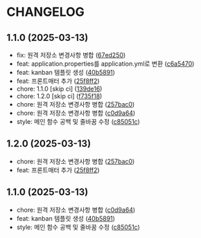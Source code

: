 # CHANGELOG

## 1.1.0 (2025-03-13)

* fix: 원격 저장소 변경사항 병합 ([67ed250](https://github.com/100-hours-a-week/4-team-4dollar-matajo-be/commit/67ed250))
* feat: application.properties를 application.yml로 변환 ([c6a5470](https://github.com/100-hours-a-week/4-team-4dollar-matajo-be/commit/c6a5470))
* feat: kanban 템플릿 생성 ([40b5891](https://github.com/100-hours-a-week/4-team-4dollar-matajo-be/commit/40b5891))
* feat: 프론트매터 추가 ([25f8ff2](https://github.com/100-hours-a-week/4-team-4dollar-matajo-be/commit/25f8ff2))
* chore: 1.1.0 [skip ci] ([139de16](https://github.com/100-hours-a-week/4-team-4dollar-matajo-be/commit/139de16))
* chore: 1.2.0 [skip ci] ([f735f18](https://github.com/100-hours-a-week/4-team-4dollar-matajo-be/commit/f735f18))
* chore: 원격 저장소 변경사항 병합 ([257bac0](https://github.com/100-hours-a-week/4-team-4dollar-matajo-be/commit/257bac0))
* chore: 원격 저장소 변경사항 병합 ([c0d9a64](https://github.com/100-hours-a-week/4-team-4dollar-matajo-be/commit/c0d9a64))
* style: 메인 함수 공백 및 줄바꿈 수정 ([c85051c](https://github.com/100-hours-a-week/4-team-4dollar-matajo-be/commit/c85051c))

## 1.2.0 (2025-03-13)

* chore: 원격 저장소 변경사항 병합 ([257bac0](https://github.com/100-hours-a-week/4-team-4dollar-matajo-be/commit/257bac0))
* feat: 프론트매터 추가 ([25f8ff2](https://github.com/100-hours-a-week/4-team-4dollar-matajo-be/commit/25f8ff2))

## 1.1.0 (2025-03-13)

* chore: 원격 저장소 변경사항 병합 ([c0d9a64](https://github.com/100-hours-a-week/4-team-4dollar-matajo-be/commit/c0d9a64))
* feat: kanban 템플릿 생성 ([40b5891](https://github.com/100-hours-a-week/4-team-4dollar-matajo-be/commit/40b5891))
* style: 메인 함수 공백 및 줄바꿈 수정 ([c85051c](https://github.com/100-hours-a-week/4-team-4dollar-matajo-be/commit/c85051c))

